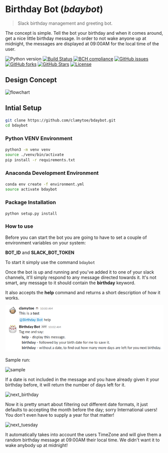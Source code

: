 # Birthday Bot (*bdaybot*)
> Slack birthday management and greeting bot.

The concept is simple. Tell the bot your birthday and when it comes around, get a nice little birthday message.
In order to not wake anyone up at midnight, the messages are displayed at 09:00AM for the local time of the user.

![Python version][python-version]
[![Build Status][travis-image]][travis-url]
[![BCH compliance][bch-image]][bch-url]
[![GitHub issues][issues-image]][issues-url]
[![GitHub forks][fork-image]][fork-url]
[![GitHub Stars][stars-image]][stars-url]
[![License][license-image]][license-url]

## Design Concept
![flowchart](img/flowchart.png)

## Intial Setup
```bash
git clone https://github.com/clamytoe/bdaybot.git
cd bdaybot
```

### Python VENV Environment

```bash
python3 -m venv venv
source ./venv/bin/activate
pip install -r requirements.txt
```

### Anaconda Development Environment

```bash
conda env create -f environment.yml
source activate bdaybot
```

### Package Installation

```bash
python setup.py install
```

### How to use
Before you can start the bot you are going to have to set a couple of environment variables on your system:

**BOT_ID** and **SLACK_BOT_TOKEN**

To start it simply use the command `bdaybot`

Once the bot is up and running and you've added it to one of your slack channels, it'll simply respond to any message directed towards it. It's not smart, any message to it should contain the **birthday** keyword.

It also accepts the **help** command and returns a short description of how it works.

![help](img/bday_help.png)

Sample run:

![sample](img/bday_sample.png)

If a date is not included in the message and you have already given it your birthday before, it will return the number of days left for it.

![next_birthday](img/bday_check.png)

Now it is pretty smart about filtering out different date formats, it just defaults to accepting the month before the day; sorry International users! You don't even have to supply a year for that matter!

![next_tuesday](img/bday_parsing.png)

It automatically takes into account the users TimeZone and will give them a random birthday message at 09:00AM their local time. We didn't want it to wake anybody up at midnight!

[python-version]:https://img.shields.io/badge/python-3.6%2B-brightgreen.svg
[travis-image]:https://travis-ci.org/clamytoe/pguide.svg?branch=master
[travis-url]:https://travis-ci.org/clamytoe/bdaybot
[bch-image]:https://bettercodehub.com/edge/badge/clamytoe/bdaybot?branch=master
[bch-url]:https://bettercodehub.com/
[issues-image]:https://img.shields.io/github/issues/clamytoe/bdaybot.svg
[issues-url]:https://github.com/clamytoe/bdaybot/issues
[fork-image]:https://img.shields.io/github/forks/clamytoe/bdaybot.svg
[fork-url]:https://github.com/clamytoe/bdaybot/network
[stars-image]:https://img.shields.io/github/stars/clamytoe/bdaybot.svg
[stars-url]:https://github.com/clamytoe/bdaybot/stargazers
[license-image]:https://img.shields.io/github/license/clamytoe/bdaybot.svg
[license-url]:https://github.com/clamytoe/bdaybot/blob/master/LICENSE
